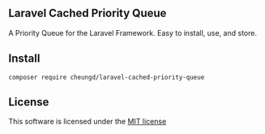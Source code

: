 ## Laravel Cached Priority Queue

A Priority Queue for the Laravel Framework. Easy to install, use, and store. 

## Install
```
composer require cheungd/laravel-cached-priority-queue
```

## License

This software is licensed under the [MIT license](http://opensource.org/licenses/MIT)
